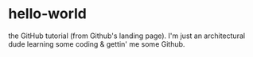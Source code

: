 # hello-world
the GitHub tutorial (from Github's landing page).
I'm just an architectural dude learning some coding & gettin' me some Github.
